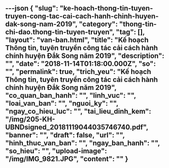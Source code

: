 ---json
{
    "slug": "ke-hoach-thong-tin-tuyen-truyen-cong-tac-cai-cach-hanh-chinh-huyen-dak-song-nam-2019",
    "category": "thong-tin-chi-dao.thong-tin-tuyen-truyen",
    "tag": [],
    "layout": "van-ban.html",
    "title": "Kế  hoạch Thông tin, tuyên truyền công tác cải cách hành chính huyện Đắk Song năm 2019",
    "description": "",
    "date": "2018-11-14T01:18:00.000Z",
    "so": "",
    "permalink": true,
    "trich_yeu": "Kế  hoạch Thông tin, tuyên truyền công tác cải cách hành chính huyện Đắk Song năm 2019",
    "co_quan_ban_hanh": "",
    "linh_vuc": "",
    "loai_van_ban": "",
    "nguoi_ky": "",
    "ngay_co_hieu_luc": "",
    "tai_lieu_dinh_kem": "/img/205-KH-UBNDsigned_20181119044035746740.pdf",
    "banner": "",
    "draft": false,
    "url": "",
    "hinh_thuc_van_ban": "",
    "ngay_ban_hanh": "",
    "so_hieu": "",
    "upload-image": "/img/IMG_9821.JPG",
    "__content__": ""
}
---
<p><img alt="" src="/img/IMG_9814.JPG" /></p>

<p><img alt="" src="/img/IMG_9815.JPG" /></p>

<p><img alt="" src="/img/IMG_9816.JPG" /></p>

<p><img alt="" src="/img/IMG_9817.JPG" /></p>

<p><img alt="" src="/img/IMG_9818.JPG" /></p>

<p><img alt="" src="/img/IMG_9819.JPG" /></p>

<p><img alt="" src="/img/IMG_9820.JPG" /></p>

<p><img alt="" src="/img/IMG_9821.JPG" /></p>
